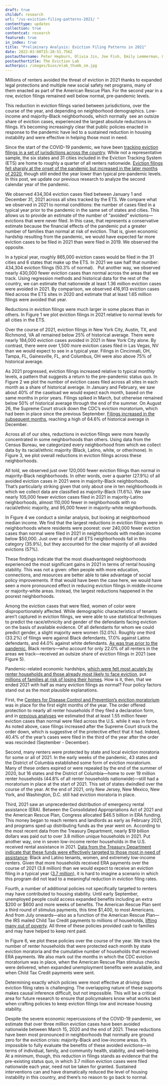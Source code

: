 ```yaml
---
draft: true
childof: research
url: "/us-eviction-filing-patterns-2021/ "
contenttype: updates
collection: true
contentcat: research
featured: true
in_index: true
title: "Preliminary Analysis: Eviction Filing Patterns in 2021"
date: 2022-03-08T15:28:51.756Z
postauthorname: Peter Hepburn, Olivia Jin, Joe Fish, Emily Lemmerman, & Anne Kat Alexander
postauthortitle: The Eviction Lab
authorpic: /images/bios/elab_thumb_sm.jpg
---
```

Millions of renters avoided the threat of eviction in 2021 thanks to expanded legal protections and multiple new social safety net programs, many of them enacted as part of the American Rescue Plan. For the second year in a row, eviction filings remained well below normal, pre-pandemic levels. 

This reduction in eviction filings varied between jurisdictions, over the course of the year, and depending on neighborhood demographics. Low-income and majority-Black neighborhoods, which normally  see an outsize share of eviction cases, experienced the largest absolute reductions in filings. It’s becoming increasingly clear that public policies enacted in response to the pandemic have led to a sustained reduction in housing instability and were effective in helping those most in need. 

Since the start of the COVID-19 pandemic, we have been [tracking eviction filings in a set of jurisdictions across the country](https://evictionlab.org/eviction-tracking/). While not a representative sample, the six states and 31 cities included in the Eviction Tracking System (ETS) are home to roughly a quarter of all renters nationwide. [Eviction filings fell sharply at the onset of the pandemic but increased in the later months of 2020](https://evictionlab.org/us-eviction-filing-patterns-2020/), though still ended the year lower than typical pre-pandemic levels. In this post, we update our previous research to analyze the second calendar year of the pandemic. 

We observed 434,304 eviction cases filed between January 1 and December 31, 2021 across all sites tracked by the ETS. We compare what we observed in 2021 to normal conditions: the number of cases filed in a typical year prior to the pandemic in the same set of states and cities. This allows us to provide an estimate of the number of “avoided” evictions—evictions that were never filed. In this case, that represents a conservative estimate because the financial effects of the pandemic put a greater number of families than normal at risk of eviction. That is, given economic hardship resulting from the pandemic, we would have expected far more eviction cases to be filed in 2021 than were filed in 2019. We observed the opposite.

In a typical year, roughly 865,000 eviction cases would be filed in the 31 cities and 6 states that make up the ETS. In 2021 we saw half that number: 434,304 eviction filings (50.3% of normal).   Put another way, we observed nearly 430,000 fewer eviction cases than normal across the areas that we track. Using regression methods and historical data for the rest of the country, we can estimate that nationwide at least 1.36 million eviction cases were avoided in 2021. By comparison, we observed 416,913 eviction cases filed across the ETS sites in 2020 and estimate that at least 1.65 million filings were avoided that year. 

Reductions in eviction filings were much larger in some places than in others. In Figure 1 we plot eviction filings in 2021 relative to normal levels for all cities in the ETS.

Over the course of 2021, eviction filings in New York City, Austin, TX, and Richmond, VA all remained below 25% of historical average. There were nearly 184,000 eviction cases avoided in 2021 in New York City alone. By contrast, there were over 1,500 more eviction cases filed in Las Vegas, NV than we would expect to see in a typical year. Filings in Cincinnati, OH, Tampa, FL, Gainesville, FL, and Columbus, OH were also above 75% of historical average. 

As 2021 progressed, eviction filings increased relative to typical monthly levels, a pattern that suggests a return to the pre-pandemic status quo. In Figure 2 we plot the number of eviction cases filed across all sites in each month as a share of historical average. In January and February, we saw about 40% of the caseload we would expect each month, based on the same months in prior years. Filings spiked in March, but otherwise remained below 50% of historical average through the end of the summer. On August 26, the Supreme Court struck down the CDC’s eviction moratorium, which had been in place since the previous September. [Filings increased in the subsequent months](https://evictionlab.org/updates/research/eviction-filing-trends-after-cdc-moratorium/), reaching a high of 64.6% of historical average in December. 

Across all of our sites, reductions in eviction filings were more heavily concentrated in some neighborhoods than others. Using data from the Census Bureau, we categorized every neighborhood from which we collect data by its racial/ethnic majority (Black, Latino, white, or other/none). In Figure 3, we plot overall reductions in eviction filings across these neighborhoods.

All told, we observed just over 120,000 fewer eviction filings than normal in majority-Black neighborhoods. In other words, over a quarter (27.9%) of all avoided eviction cases in 2021 were in majority-Black neighborhoods. That’s particularly striking given that only about one in ten neighborhoods in which we collect data are classified as majority-Black (11.6%). We saw nearly 105,000 fewer eviction cases filed in 2021 in majority-Latino neighborhoods, almost 110,000 fewer in neighborhoods with no racial/ethnic majority, and 95,000 fewer in majority-white neighborhoods.  

In Figure 4 we conduct a similar analysis, but looking at neighborhood median income. We find that the largest reductions in eviction filings were in neighborhoods where residents were poorest: over 240,000 fewer eviction cases than normal were filed in 2021 in neighborhoods with median income below $50,000. Just over a third of all ETS neighborhoods fall in this category (35.9%), but they accounted for the clear majority of all avoided evictions (57%). 

These findings indicate that the most disadvantaged neighborhoods experienced the most significant gains in 2021 in terms of rental housing stability. This was not a given: often people with more education, connections, and resources are better able to take advantage of social policy improvements. If that would have been the case here, we would have seen a more pronounced effect in reducing eviction filings in middle-income or majority-white areas. Instead, the largest reductions happened in the poorest neighborhoods.  

Among the eviction cases that were filed, women of color were disproportionately affected. While demographic characteristics of tenants aren’t captured in eviction filings, we were able to use statistical techniques to predict the race/ethnicity and gender of the defendants facing eviction on the basis of available evidence. Of all defendants for whom we could predict gender, a slight majority were women (52.0%). Roughly one third (33.2%) of filings were against Black defendants, 17.0% against Latino defendants, and 44.0% against white defendants. [As was true prior to the pandemic](https://evictionlab.org/demographics-of-eviction/), Black renters—who account for only 22.0% of all renters in the areas we track—received an outsize share of eviction filings in 2021 (see Figure 5). 

Pandemic-related economic hardships, [which were felt most acutely by renter households and those already most likely to face eviction](https://ternercenter.berkeley.edu/research-and-policy/estimating-covid-19s-near-term-impact-on-renters/), put [millions of families at risk of losing their homes](https://www.urban.org/sites/default/files/publication/104762/the-race-to-save-millions-from-eviction.pdf). How is it, then, that we ended 2021 with half as many eviction filings as normal? Four policy factors stand out as the most plausible explanations. 

First, the [Centers for Disease Control and Prevention’s eviction moratorium](https://www.govinfo.gov/content/pkg/FR-2020-09-04/pdf/2020-19654.pdf) was in place for the first eight months of the year. The order offered protection to nearly all renter households if they filed a declaration form, and in [previous analyses](https://evictionlab.org/eleven-months-cdc/) we estimated that at least 1.55 million fewer eviction cases than normal were filed across the U.S. while it was in force. As noted above, case filings increased after the Supreme Court struck the order down, which is suggestive of the protective effect that it had. Indeed, 40.4% of the year’s cases were filed in the third of the year after the order was rescinded (September - December).

Second, many renters were protected by state and local eviction moratoria for some or all of 2021. In the early weeks of the pandemic, 43 states and the District of Columbia established some form of eviction moratorium. Many of these orders expired or were repealed by the end of the summer of 2020, but 16 states and the District of Columbia—home to over 19 million renter households (44.8% of all renter households nationwide)—still had a moratorium in place at the start of 2021. This set of states dwindled over the course of the year. At the end of 2021, only New Jersey, New Mexico, New York, and Washington, D.C. still had eviction moratoria in place. 

Third, 2021 saw an unprecedented distribution of emergency rental assistance (ERA). Between the Consolidated Appropriations Act of 2021 and the American Rescue Plan, Congress allocated $46.5 billion in ERA funding. This money began to reach renters and landlords as early as February 2021, and programs sped up distributing funds as the year went on. According to the most recent data from the Treasury Department, nearly $19 billion dollars was paid out to over 3.8 million unique households in 2021. Put another way, one in seven low-income renter households in the U.S. received rental assistance in 2021. [Data from the Treasury Department indicate that these funds were effectively targeted to those most in need of assistance](https://home.treasury.gov/news/press-releases/jy0606): Black and Latino tenants, women, and extremely low-income renters. Given that more households received ERA payments over the course of 2021 (3.8 million) than we would expect to receive an eviction filing in a typical year ([3.7 million](https://www.congress.gov/116/meeting/house/110362/witnesses/HHRG-116-BA00-Wstate-DesmondM-20200114.pdf)), it is hard to imagine a scenario in which this program did not lead to a meaningful reduction in eviction filing rates. 

Fourth, a number of additional policies not specifically targeted to renters may have contributed to housing stability. Until early September, unemployed people could access expanded benefits including an extra $200 or $600 and more weeks of benefits. The American Rescue Plan sent a third round of stimulus payments, this time $1,400, to most Americans. And from July onwards—also as a function of the American Rescue Plan—the IRS mailed Child Tax Credit payments to millions of households, [lifting many out of poverty](https://www.povertycenter.columbia.edu/news-internal/monthly-poverty-december-2021). All three of these policies provided cash to families and may have helped to keep rent paid.  

In Figure 6, we plot these policies over the course of the year. We track the number of renter households that were protected each month by state eviction moratoria and the cumulative number of households that received ERA payments. We also mark out the months in which the CDC eviction moratorium was in place, when the American Rescue Plan stimulus checks were delivered, when expanded unemployment benefits were available, and when Child Tax Credit payments were sent. 

Determining exactly which policies were most effective at driving down eviction filing rates is challenging. The overlapping nature of these supports makes causal inference difficult, but not impossible. This will be a critical area for future research to ensure that policymakers know what works best when crafting policies to keep eviction filings low and increase housing stability. 

Despite the severe economic repercussions of the COVID-19 pandemic, we estimate that over three million eviction cases have been avoided nationwide between March 15, 2020 and the end of 2021. These reductions have been most pronounced in neighborhoods that normally are ground zero for the eviction crisis: majority-Black and low-income areas. It’s impossible to fully evaluate the benefits of these avoided evictions—in terms of individual, family, and community health, stability, and well-being. At a minimum, though, this reduction in filings stands as evidence that the pre-existing status quo, in which 3.7 million eviction cases were filed nationwide each year, need not be taken for granted. Sustained interventions can and have dramatically reduced the level of housing instability in this country, and there’s no reason to go back to normal.